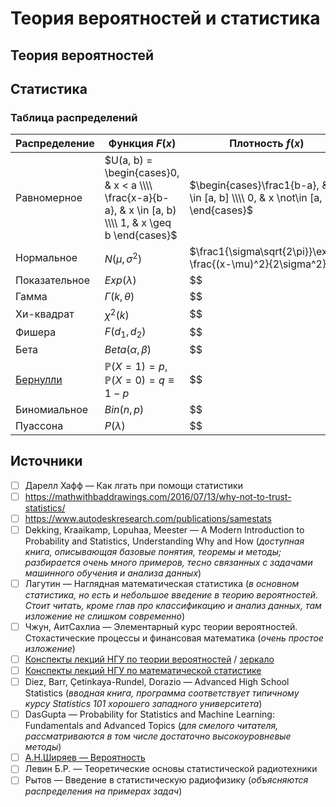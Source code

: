 # Теория вероятностей и статистика


## Теория вероятностей


## Статистика

### Таблица распределений

Распределение | Функция $F(x)$ | Плотность $f(x)$ | $\mathbb{E}X$ | $\mathbb{D}X$ | Связи
------------- | -------------- | ---------------- | ------------- | ------------- | -----
Равномерное | $U(a, b) = \begin{cases}0, & x < a \\\\ \frac{x-a}{b-a}, & x \in [a, b) \\\\ 1, & x \geq b \end{cases}$ | $\begin{cases}\frac1{b-a}, & x \in [a, b] \\\\ 0, & x \not\in [a, b] \end{cases}$ | $\frac{a + b}2$ | $\frac{(b - a)^2}{12}$ |
Нормальное | $N(\mu, \sigma^2)$ | $\frac1{\sigma\sqrt{2\pi}}\exp{-\frac{(x-\mu)^2}{2\sigma^2}}$ | $\mu$ | $\sigma^2$ |
Показательное | $Exp(\lambda)$ | $$ | $$ | $$ | $$
Гамма | $\Gamma(k, \theta)$ | $$ | $$ | $$ | $$
Хи-квадрат | $\chi^2(k)$ | $$ | $$ | $$ | $$
Фишера | $F(d_1, d_2)$ | $$ | $$ | $$ | $$
Бета | $Beta(\alpha, \beta)$ | $$ | $$ | $$ | $$
[Бернулли](https://ru.wikipedia.org/wiki/Распределение_Бернулли) | $\mathbb{P}(X = 1) = p$, $\mathbb{P}(X = 0) = q \equiv 1 - p$ | $$ | $$ | $$ | $$
Биномиальное | $Bin(n, p)$ | $$ | $$ | $$ | $$
Пуассона | $P(\lambda)$ | $$ | $$ | $$ | $$


## Источники
- [ ] Дарелл Хафф — Как лгать при помощи статистики
- [ ] https://mathwithbaddrawings.com/2016/07/13/why-not-to-trust-statistics/
- [ ] https://www.autodeskresearch.com/publications/samestats
- [ ] Dekking, Kraaikamp, Lopuhaa, Meester — A Modern Introduction to Probability and Statistics, Understanding Why and How (_доступная книга, описывающая базовые понятия, теоремы и методы; разбирается очень много примеров, тесно связанных с задачами машинного обучения и анализа данных_)
- [ ] Лагутин — Наглядная математическая статистика (_в основном статистика, но есть и небольшое введение в теорию вероятностей. Стоит читать, кроме глав про классификацию и анализ данных, там изложение не слишком современно_)
- [ ] Чжун, АитСахлиа — Элементарный курс теории вероятностей. Стохастические процессы и финансовая математика (_очень простое изложение_)
- [ ] [Конспекты лекций НГУ по теории вероятностей](http://www.nsu.ru/mmf/tvims/chernova/tv/tv_nsu07.pdf) / [зеркало](http://pythagoras.ucoz.ru/Bibliography/LecturesChernova.pdf)
- [ ] [Конспекты лекций НГУ по математической статистике](http://www.nsu.ru/mmf/tvims/chernova/ms/ms_nsu07.pdf)
- [ ] Diez, Barr, Çetinkaya-Rundel, Dorazio — Advanced High School Statistics (_вводная книга, программа соответствует типичному курсу Statistics 101 хорошего западного университета_)
- [ ] DasGupta — Probability for Statistics and Machine Learning: Fundamentals and Advanced Topics (_для смелого читателя, рассматриваются в том числе достаточно высокоуровневые методы_)
- [ ] [А.Н.Ширяев — Вероятность](http://www.booksshare.net/books/physics/shiryaev-an/1957/files/veroyatnost1957.pdf)
- [ ] Левин Б.Р. — Теоретические основы статистической радиотехники
- [ ] Рытов — Введение в статистическую радиофизику (_объясняются распределения на примерах задач_)